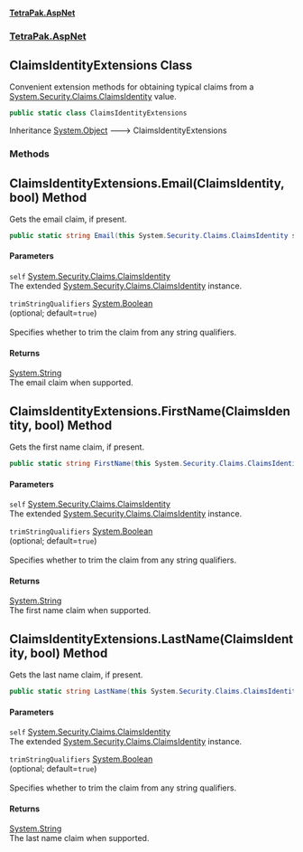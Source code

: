 #### [TetraPak.AspNet](index.md 'index')
### [TetraPak.AspNet](TetraPak_AspNet.md 'TetraPak.AspNet')
## ClaimsIdentityExtensions Class
Convenient extension methods for obtaining typical claims from a [System.Security.Claims.ClaimsIdentity](https://docs.microsoft.com/en-us/dotnet/api/System.Security.Claims.ClaimsIdentity 'System.Security.Claims.ClaimsIdentity') value.  
```csharp
public static class ClaimsIdentityExtensions
```

Inheritance [System.Object](https://docs.microsoft.com/en-us/dotnet/api/System.Object 'System.Object') &#129106; ClaimsIdentityExtensions  
### Methods
<a name='TetraPak_AspNet_ClaimsIdentityExtensions_Email(System_Security_Claims_ClaimsIdentity_bool)'></a>
## ClaimsIdentityExtensions.Email(ClaimsIdentity, bool) Method
Gets the email claim, if present.  
```csharp
public static string Email(this System.Security.Claims.ClaimsIdentity self, bool trimStringQualifiers=true);
```
#### Parameters
<a name='TetraPak_AspNet_ClaimsIdentityExtensions_Email(System_Security_Claims_ClaimsIdentity_bool)_self'></a>
`self` [System.Security.Claims.ClaimsIdentity](https://docs.microsoft.com/en-us/dotnet/api/System.Security.Claims.ClaimsIdentity 'System.Security.Claims.ClaimsIdentity')  
The extended [System.Security.Claims.ClaimsIdentity](https://docs.microsoft.com/en-us/dotnet/api/System.Security.Claims.ClaimsIdentity 'System.Security.Claims.ClaimsIdentity') instance.  
  
<a name='TetraPak_AspNet_ClaimsIdentityExtensions_Email(System_Security_Claims_ClaimsIdentity_bool)_trimStringQualifiers'></a>
`trimStringQualifiers` [System.Boolean](https://docs.microsoft.com/en-us/dotnet/api/System.Boolean 'System.Boolean')  
(optional; default=`true`)<br />  
Specifies whether to trim the claim from any string qualifiers.  
  
#### Returns
[System.String](https://docs.microsoft.com/en-us/dotnet/api/System.String 'System.String')  
The email claim when supported.  
  
<a name='TetraPak_AspNet_ClaimsIdentityExtensions_FirstName(System_Security_Claims_ClaimsIdentity_bool)'></a>
## ClaimsIdentityExtensions.FirstName(ClaimsIdentity, bool) Method
Gets the first name claim, if present.  
```csharp
public static string FirstName(this System.Security.Claims.ClaimsIdentity self, bool trimStringQualifiers=true);
```
#### Parameters
<a name='TetraPak_AspNet_ClaimsIdentityExtensions_FirstName(System_Security_Claims_ClaimsIdentity_bool)_self'></a>
`self` [System.Security.Claims.ClaimsIdentity](https://docs.microsoft.com/en-us/dotnet/api/System.Security.Claims.ClaimsIdentity 'System.Security.Claims.ClaimsIdentity')  
The extended [System.Security.Claims.ClaimsIdentity](https://docs.microsoft.com/en-us/dotnet/api/System.Security.Claims.ClaimsIdentity 'System.Security.Claims.ClaimsIdentity') instance.  
  
<a name='TetraPak_AspNet_ClaimsIdentityExtensions_FirstName(System_Security_Claims_ClaimsIdentity_bool)_trimStringQualifiers'></a>
`trimStringQualifiers` [System.Boolean](https://docs.microsoft.com/en-us/dotnet/api/System.Boolean 'System.Boolean')  
(optional; default=`true`)<br />  
Specifies whether to trim the claim from any string qualifiers.  
  
#### Returns
[System.String](https://docs.microsoft.com/en-us/dotnet/api/System.String 'System.String')  
The first name claim when supported.  
  
<a name='TetraPak_AspNet_ClaimsIdentityExtensions_LastName(System_Security_Claims_ClaimsIdentity_bool)'></a>
## ClaimsIdentityExtensions.LastName(ClaimsIdentity, bool) Method
Gets the last name claim, if present.  
```csharp
public static string LastName(this System.Security.Claims.ClaimsIdentity self, bool trimStringQualifiers=true);
```
#### Parameters
<a name='TetraPak_AspNet_ClaimsIdentityExtensions_LastName(System_Security_Claims_ClaimsIdentity_bool)_self'></a>
`self` [System.Security.Claims.ClaimsIdentity](https://docs.microsoft.com/en-us/dotnet/api/System.Security.Claims.ClaimsIdentity 'System.Security.Claims.ClaimsIdentity')  
The extended [System.Security.Claims.ClaimsIdentity](https://docs.microsoft.com/en-us/dotnet/api/System.Security.Claims.ClaimsIdentity 'System.Security.Claims.ClaimsIdentity') instance.  
  
<a name='TetraPak_AspNet_ClaimsIdentityExtensions_LastName(System_Security_Claims_ClaimsIdentity_bool)_trimStringQualifiers'></a>
`trimStringQualifiers` [System.Boolean](https://docs.microsoft.com/en-us/dotnet/api/System.Boolean 'System.Boolean')  
(optional; default=`true`)<br />  
Specifies whether to trim the claim from any string qualifiers.  
  
#### Returns
[System.String](https://docs.microsoft.com/en-us/dotnet/api/System.String 'System.String')  
The last name claim when supported.  
  
